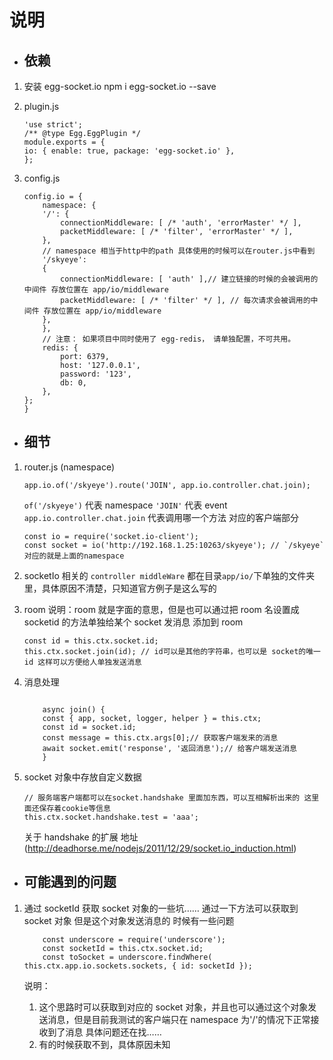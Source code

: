 # 说明

- ## 依赖

1. 安装 egg-socket.io npm i egg-socket.io --save
2. plugin.js

    ```
    'use strict';
    /** @type Egg.EggPlugin */
    module.exports = {
    io: { enable: true, package: 'egg-socket.io' },
    };
    ```

3. config.js

    ```
    config.io = {
        namespace: {
        '/': {
            connectionMiddleware: [ /* 'auth', 'errorMaster' */ ],
            packetMiddleware: [ /* 'filter', 'errorMaster' */ ],
        },
        // namespace 相当于http中的path 具体使用的时候可以在router.js中看到
        '/skyeye':
        {
            connectionMiddleware: [ 'auth' ],// 建立链接的时候的会被调用的中间件 存放位置在 app/io/middleware
            packetMiddleware: [ /* 'filter' */ ], // 每次请求会被调用的中间件 存放位置在 app/io/middleware
        },
        },
        // 注意： 如果项目中同时使用了 egg-redis， 请单独配置，不可共用。
        redis: {
            port: 6379,
            host: '127.0.0.1',
            password: '123',
            db: 0,
        },
    };
    }
    ```

- ## 细节

1. router.js (namespace)
   ```
   app.io.of('/skyeye').route('JOIN', app.io.controller.chat.join);
   ```
   `of('/skyeye')` 代表 namespace
   `'JOIN'` 代表 event
   `app.io.controller.chat.join` 代表调用哪一个方法
   对应的客户端部分

    ```
    const io = require('socket.io-client');
    const socket = io('http://192.168.1.25:10263/skyeye'); // `/skyeye` 对应的就是上面的namespace
    ```

2. socketIo 相关的 `controller middleWare` 都在目录`app/io/`下单独的文件夹里，具体原因不清楚，只知道官方例子是这么写的
3. room
   说明：room 就是字面的意思，但是也可以通过把 room 名设置成 socketid 的方法单独给某个 socket 发消息
   添加到 room

    ```
    const id = this.ctx.socket.id;
    this.ctx.socket.join(id); // id可以是其他的字符串，也可以是 socket的唯一id 这样可以方便给人单独发送消息
    ```

4. 消息处理

    ```

        async join() {
        const { app, socket, logger, helper } = this.ctx;
        const id = socket.id;
        const message = this.ctx.args[0];// 获取客户端发来的消息
        await socket.emit('response', '返回消息');// 给客户端发送消息
        }
    ```

5. socket 对象中存放自定义数据

    ```
    // 服务端客户端都可以在socket.handshake 里面加东西，可以互相解析出来的 这里面还保存着cookie等信息
    this.ctx.socket.handshake.test = 'aaa';
    ```

    关于 handshake 的扩展 地址 (http://deadhorse.me/nodejs/2011/12/29/socket.io_induction.html)

- ## 可能遇到的问题

1. 通过 socketId 获取 socket 对象的一些坑……
   通过一下方法可以获取到 socket 对象 但是这个对象发送消息的 时候有一些问题

    ```
        const underscore = require('underscore');
        const socketId = this.ctx.socket.id;
        const toSocket = underscore.findWhere( this.ctx.app.io.sockets.sockets, { id: socketId });
    ```

    说明：

    1. 这个思路时可以获取到对应的 socket 对象，并且也可以通过这个对象发送消息，但是目前我测试的客户端只在 namespace 为'/'的情况下正常接收到了消息 具体问题还在找……
    2. 有的时候获取不到，具体原因未知
